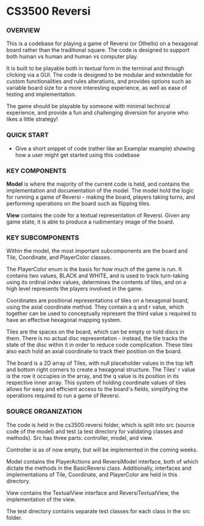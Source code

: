 # CS3500 Reversi 

### OVERVIEW
This is a codebase for playing a game of Reversi (or Othello) on a hexagonal board rather than the traditional square. The code is designed to support both human vs human and human vs computer play. 

It is built to be playable both in textual form in the terminal and through clicking via a GUI. The code is designed to be modular and extendable for custom functionalities and rules alterations, and provides options such as variable board size for a more interesting experience, as well as ease of testing and implementation. 

The game should be playable by someone with minimal technical experience, and provide a fun and challenging diversion for anyone who likes a little strategy!

### QUICK START
- Give a short snippet of code (rather like an Examplar example) showing how a user might get started using this codebase

### KEY COMPONENTS
**Model** is where the majority of the current code is held, and contains the implementation and documentation of the model. The model hold the logic for running a game of Reversi - making the board, players taking turns, and performing operations on the board such as flipping tiles. 

**View** contains the code for a textual representation of Reversi. Given any game state, it is able to produce a rudimentary image of the board. 

### KEY SUBCOMPONENTS
Within the model, the most important subcomponents are the board and Tile, Coordinate, and PlayerColor classes.

The PlayerColor enum is the basis for how much of the game is run. It contains two values, BLACK and WHITE, and is used to track turn-taking using its ordinal index values, determines the contents of tiles, and on a high level represents the players involved in the game.

Coordinates are positional representations of tiles on a hexagonal board, using the axial coordinate method. They contain a q and r value, which together can be used to conceptually represent the third value s required to have an effective hexagonal mapping system.

Tiles are the spaces on the board, which can be empty or hold discs in them. There is no actual disc representation - instead, the tile tracks the state of the disc within it in order to reduce code complication. These tiles also each hold an axial coordinate to track their position on the board.

The board is a 2D array of Tiles, with null placeholder values in the top left and bottom right corners to create a hexagonal structure. The Tiles' r value is the row it occupies in the array, and the q value is its position in its respective inner array. This system of holding coordinate values of tiles allows for easy and efficient access to the board's fields, simplifying the operations required to run a game of Reversi.

### SOURCE ORGANIZATION
The code is held in the cs3500.reversi folder, which is split into src (source code of the model) and test (a test directory for validating classes and methods). Src has three parts: controller, model, and view. 

Controller is as of now empty, but will be implemented in the coming weeks. 

Model contains the PlayerActions and ReversiModel interface, both of which dictate the methods in the BasicReversi class. 
Additionally, interfaces and implementations of Tile, Coordinate, and PlayerColor are held in this directory. 

View contains the TextualView interface and ReversiTextualView, the implementation of the view. 

The test directory contains separate test classes for each class in the src folder.